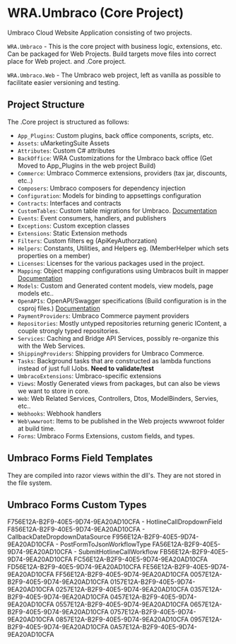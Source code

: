 # WRA.Umbraco (Core Project)

Umbraco Cloud Website Application consisting of two projects.


`WRA.Umbraco` - This is the core project with business logic, extensions, etc. Can be packaged for Web Projects. Build targets move files into correct place for Web project.
and .Core project.

`WRA.Umbraco.Web` - The Umbraco web project, left as vanilla as possible to facilitate easier versioning and testing.


## Project Structure

The .Core project is structured as follows:

- `App_Plugins`: Custom plugins, back office components, scripts, etc.
- `Assets`: uMarketingSuite Assets
- `Attributes`: Custom C# attributes
- `BackOffice`: WRA Customizations for the Umbraco back office (Get Moved to App_Plugins in the web project Build)
- `Commerce`: Umbraco Commerce extensions, providers (tax jar, discounts, etc..)
- `Composers`: Umbraco composers for dependency injection
- `Configuration`: Models for binding to appsettings configuration
- `Contracts`: Interfaces and contracts
- `CustomTables`: Custom table migrations for Umbraco. [Documentation](https://docs.umbraco.com/umbraco-cms/v/13.latest-lts/extending/database)
- `Events`: Event consumers, handlers, and publishers
- `Exceptions`: Custom exception classes
- `Extensions`: Static Extension methods
- `Filters`: Custom filters eg (ApiKeyAuthorzation) 
- `Helpers`: Constants, Utilities, and Helpers eg. (MemberHelper which sets properties on a member)
- `Licenses`: Licenses for the various packages used in the project.
- `Mapping`: Object mapping configurations using Umbracos built in mapper [Documentation](https://docs.umbraco.com/umbraco-cms/v/13.latest-lts/reference/mapping)
- `Models`: Custom and Generated content models, view models, page models etc..
- `OpenAPIs`: OpenAPI/Swagger specifications (Build configuration is in the csproj files.) [Documentation](https://github.com/RicoSuter/NSwag/wiki/NSwag.MSBuild)
- `PaymentProviders`: Umbraco Commerce payment providers
- `Repositories`: Mostly untyped repositories returning generic IContent, a couple strongly typed repositories.
- `Services`: Caching and Bridge API Services, possibly re-organize this with the Web Services.
- `ShippingProviders`: Shipping providers for Umbraco Commerce.
- `Tasks`: Background tasks that are constructed as lambda functions instead of just full IJobs. **Need to validate/test**
- `UmbracoExtensions`: Umbraco-specific extensions
- `Views`: Mostly Generated views from packages, but can also be views we want to store in core.
- `Web`: Web Related Services, Controllers, Dtos, ModelBinders, Servies, etc..
- `Webhooks`: Webhook handlers
- `Web\wwwroot`: Items to be published in the Web projects wwwroot folder at build time.
- `Forms`: Umbraco Forms Extensions, custom fields, and types.


## Umbraco Forms Field Templates

They are compiled into razor views within the dll's. They are not stored in the file system.


## Umbraco Forms Custom Types



F756E12A-B2F9-40E5-9D74-9EA20AD10CFA - HotlineCallDropdownField
F856E12A-B2F9-40E5-9D74-9EA20AD10CFA - CallbackDateDropdownDataSource
F956E12A-B2F9-40E5-9D74-9EA20AD10CFA - PostFormToJsonWorkflowType
FA56E12A-B2F9-40E5-9D74-9EA20AD10CFA - SubmitHotlineCallWorkflow
FB56E12A-B2F9-40E5-9D74-9EA20AD10CFA
FC56E12A-B2F9-40E5-9D74-9EA20AD10CFA
FD56E12A-B2F9-40E5-9D74-9EA20AD10CFA
FE56E12A-B2F9-40E5-9D74-9EA20AD10CFA
FF56E12A-B2F9-40E5-9D74-9EA20AD10CFA
0057E12A-B2F9-40E5-9D74-9EA20AD10CFA
0157E12A-B2F9-40E5-9D74-9EA20AD10CFA
0257E12A-B2F9-40E5-9D74-9EA20AD10CFA
0357E12A-B2F9-40E5-9D74-9EA20AD10CFA
0457E12A-B2F9-40E5-9D74-9EA20AD10CFA
0557E12A-B2F9-40E5-9D74-9EA20AD10CFA
0657E12A-B2F9-40E5-9D74-9EA20AD10CFA
0757E12A-B2F9-40E5-9D74-9EA20AD10CFA
0857E12A-B2F9-40E5-9D74-9EA20AD10CFA
0957E12A-B2F9-40E5-9D74-9EA20AD10CFA
0A57E12A-B2F9-40E5-9D74-9EA20AD10CFA